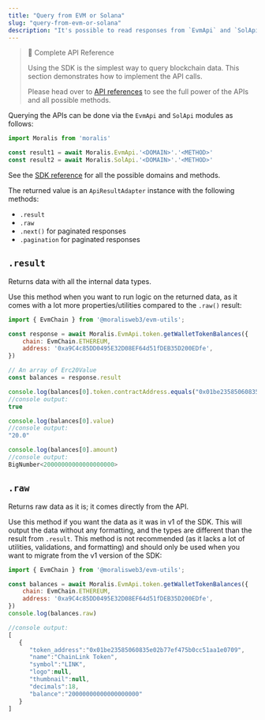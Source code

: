 ```yaml
---
title: "Query from EVM or Solana"
slug: "query-from-evm-or-solana"
description: "It's possible to read responses from `EvmApi` and `SolApi` in three different ways: `.toJson()`, `.raw`, `.result`, or using `.format()` for default formatting type."
---
```

> 📘 Complete API Reference
> 
> Using the SDK is the simplest way to query blockchain data. This section demonstrates how to implement the API calls.
> 
> Please head over to [API references](https://docs.moralis.io/reference) to see the full power of the APIs and all possible methods.

Querying the APIs can be done via the `EvmApi` and `SolApi` modules as follows:

```javascript
import Moralis from 'moralis'

const result1 = await Moralis.EvmApi.'<DOMAIN>'.'<METHOD>'
const result2 = await Moralis.SolApi.'<DOMAIN>'.'<METHOD>'
```



See the [SDK reference](page:sdk-reference) for all the possible domains and methods.

The returned value is an `ApiResultAdapter` instance with the following methods:

- `.result`
- `.raw`
- `.next()` for paginated responses
- `.pagination` for paginated responses



## `.result`

Returns data with all the internal data types.

Use this method when you want to run logic on the returned data, as it comes with a lot more properties/utilities compared to the `.raw()` result:

```javascript
import { EvmChain } from '@moralisweb3/evm-utils';

const response = await Moralis.EvmApi.token.getWalletTokenBalances({
  	chain: EvmChain.ETHEREUM,
    address: '0xa9C4c85DD0495E32D08EF64d51fDEB35D200EDfe',
})

// An array of Erc20Value 
const balances = response.result

console.log(balances[0].token.contractAddress.equals("0x01be23585060835e02b77ef475b0cc51aa1e0709"))
//console output:
true

console.log(balances[0].value)
//console output:
"20.0"

console.log(balances[0].amount)
//console output:
BigNumber<20000000000000000000>
```



## `.raw`

Returns raw data as it is; it comes directly from the API.

Use this method if you want the data as it was in v1 of the SDK. This will output the data without any formatting, and the types are different than the result from  `.result`. This method is not recommended (as it lacks a lot of utilities, validations, and formatting) and should only be used when you want to migrate from the v1 version of the SDK:

```javascript
import { EvmChain } from '@moralisweb3/evm-utils';

const balances = await Moralis.EvmApi.token.getWalletTokenBalances({
  	chain: EvmChain.ETHEREUM,
    address: '0xa9C4c85DD0495E32D08EF64d51fDEB35D200EDfe',
})
console.log(balances.raw)

//console output:
[
   {
      "token_address":"0x01be23585060835e02b77ef475b0cc51aa1e0709",
      "name":"ChainLink Token",
      "symbol":"LINK",
      "logo":null,
      "thumbnail":null,
      "decimals":18,
      "balance":"20000000000000000000"
   }
]
```